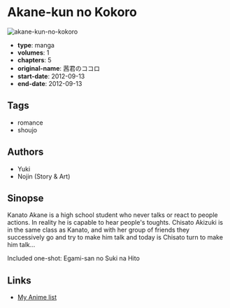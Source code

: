 # Akane-kun no Kokoro

![akane-kun-no-kokoro](https://cdn.myanimelist.net/images/manga/3/189418.jpg)

-   **type**: manga
-   **volumes**: 1
-   **chapters**: 5
-   **original-name**: 茜君のココロ
-   **start-date**: 2012-09-13
-   **end-date**: 2012-09-13

## Tags

-   romance
-   shoujo

## Authors

-   Yuki
-   Nojin (Story & Art)

## Sinopse

Kanato Akane is a high school student who never talks or react to people actions. In reality he is capable to hear people's toughts. Chisato Akizuki is in the same class as Kanato, and with her group of friends they successively go and try to make him talk and today is Chisato turn to make him talk...

Included one-shot:
Egami-san no Suki na Hito

## Links

-   [My Anime list](https://myanimelist.net/manga/103418/Akane-kun_no_Kokoro)
